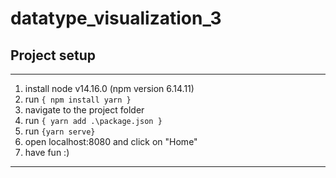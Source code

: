 # datatype_visualization_3

## Project setup

---

1. install node v14.16.0 (npm version 6.14.11)
2. run `{ npm install yarn }`
3. navigate to the project folder
3. run `{ yarn add .\package.json }`
4. run `{yarn serve}`
5. open localhost:8080 and click on "Home"
6. have fun :)

---
